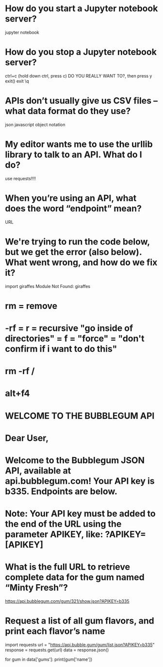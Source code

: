 # How do you start a Jupyter notebook server?

jupyter notebook

# How do you stop a Jupyter notebook server?

ctrl+c (hold down ctrl, press c)
DO YOU REALLY WANT TO?, then press y
exit()
exit
\q

# APIs don’t usually give us CSV files – what data format do they use?

json
javascript object notation

# My editor wants me to use the urllib library to talk to an API. What do I do?

use requests!!!!

# When you’re using an API, what does the word “endpoint” mean?

URL

# We're trying to run the code below, but we get the error (also below). What went wrong, and how do we fix it?

import giraffes
Module Not Found: giraffes


# rm = remove
# -rf = r = recursive "go inside of directories" = f = "force" = "don't confirm if i want to do this"
# rm -rf / 
# alt+f4 

# WELCOME TO THE BUBBLEGUM API
# Dear User,
# Welcome to the Bubblegum JSON API, available at api.bubblegum.com! Your API key is b335. Endpoints are below.
# Note: Your API key must be added to the end of the URL using the parameter APIKEY, like: ?APIKEY=[APIKEY]


# What is the full URL to retrieve complete data for the gum named “Minty Fresh”?

https://api.bubblegum.com/gum/321/show.json?APIKEY=b335

# Request a list of all gum flavors, and print each flavor’s name

import requests
url = "https://api.bubble.gum/gum/list.json?APIKEY=b335"
response = requests.get(url)
data = response.json()

for gum in data['gums']:
    print(gum['name'])
